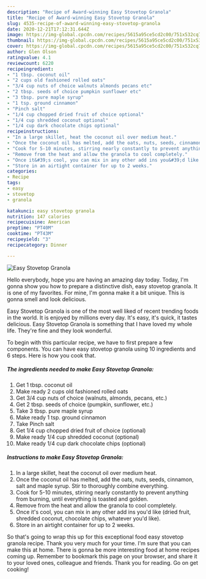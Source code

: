 ```yaml
---
description: "Recipe of Award-winning Easy Stovetop Granola"
title: "Recipe of Award-winning Easy Stovetop Granola"
slug: 4535-recipe-of-award-winning-easy-stovetop-granola
date: 2020-12-21T17:12:31.644Z
image: https://img-global.cpcdn.com/recipes/5615a95ce5cd2c00/751x532cq70/easy-stovetop-granola-recipe-main-photo.jpg
thumbnail: https://img-global.cpcdn.com/recipes/5615a95ce5cd2c00/751x532cq70/easy-stovetop-granola-recipe-main-photo.jpg
cover: https://img-global.cpcdn.com/recipes/5615a95ce5cd2c00/751x532cq70/easy-stovetop-granola-recipe-main-photo.jpg
author: Glen Olson
ratingvalue: 4.1
reviewcount: 6220
recipeingredient:
- "1 tbsp. coconut oil"
- "2 cups old fashioned rolled oats"
- "3/4 cup nuts of choice walnuts almonds pecans etc"
- "2 tbsp. seeds of choice pumpkin sunflower etc"
- "3 tbsp. pure maple syrup"
- "1 tsp. ground cinnamon"
- "Pinch salt"
- "1/4 cup chopped dried fruit of choice optional"
- "1/4 cup shredded coconut optional"
- "1/4 cup dark chocolate chips optional"
recipeinstructions:
- "In a large skillet, heat the coconut oil over medium heat."
- "Once the coconut oil has melted, add the oats, nuts, seeds, cinnamon, salt and maple syrup. Stir to thoroughly combine everything."
- "Cook for 5-10 minutes, stirring nearly constantly to prevent anything from burning, until everything is toasted and golden."
- "Remove from the heat and allow the granola to cool completely."
- "Once it&#39;s cool, you can mix in any other add ins you&#39;d like (dried fruit, shredded coconut, chocolate chips, whatever you&#39;d like)."
- "Store in an airtight container for up to 2 weeks."
categories:
- Recipe
tags:
- easy
- stovetop
- granola

katakunci: easy stovetop granola 
nutrition: 147 calories
recipecuisine: American
preptime: "PT40M"
cooktime: "PT43M"
recipeyield: "3"
recipecategory: Dinner

---
```



![Easy Stovetop Granola](https://img-global.cpcdn.com/recipes/5615a95ce5cd2c00/751x532cq70/easy-stovetop-granola-recipe-main-photo.jpg)

Hello everybody, hope you are having an amazing day today. Today, I'm gonna show you how to prepare a distinctive dish, easy stovetop granola. It is one of my favorites. For mine, I'm gonna make it a bit unique. This is gonna smell and look delicious.



Easy Stovetop Granola is one of the most well liked of recent trending foods in the world. It is enjoyed by millions every day. It's easy, it's quick, it tastes delicious. Easy Stovetop Granola is something that I have loved my whole life. They're fine and they look wonderful.


To begin with this particular recipe, we have to first prepare a few components. You can have easy stovetop granola using 10 ingredients and 6 steps. Here is how you cook that.

<!--inarticleads1-->

##### The ingredients needed to make Easy Stovetop Granola:

1. Get 1 tbsp. coconut oil
1. Make ready 2 cups old fashioned rolled oats
1. Get 3/4 cup nuts of choice (walnuts, almonds, pecans, etc.)
1. Get 2 tbsp. seeds of choice (pumpkin, sunflower, etc.)
1. Take 3 tbsp. pure maple syrup
1. Make ready 1 tsp. ground cinnamon
1. Take Pinch salt
1. Get 1/4 cup chopped dried fruit of choice (optional)
1. Make ready 1/4 cup shredded coconut (optional)
1. Make ready 1/4 cup dark chocolate chips (optional)




<!--inarticleads2-->

##### Instructions to make Easy Stovetop Granola:

1. In a large skillet, heat the coconut oil over medium heat.
1. Once the coconut oil has melted, add the oats, nuts, seeds, cinnamon, salt and maple syrup. Stir to thoroughly combine everything.
1. Cook for 5-10 minutes, stirring nearly constantly to prevent anything from burning, until everything is toasted and golden.
1. Remove from the heat and allow the granola to cool completely.
1. Once it&#39;s cool, you can mix in any other add ins you&#39;d like (dried fruit, shredded coconut, chocolate chips, whatever you&#39;d like).
1. Store in an airtight container for up to 2 weeks.




So that's going to wrap this up for this exceptional food easy stovetop granola recipe. Thank you very much for your time. I'm sure that you can make this at home. There is gonna be more interesting food at home recipes coming up. Remember to bookmark this page on your browser, and share it to your loved ones, colleague and friends. Thank you for reading. Go on get cooking!
